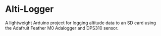 # Alti-Logger
A lightweight Arduino project for logging altitude data to an SD card using the Adafruit Feather M0 Adalogger and DPS310 sensor.
